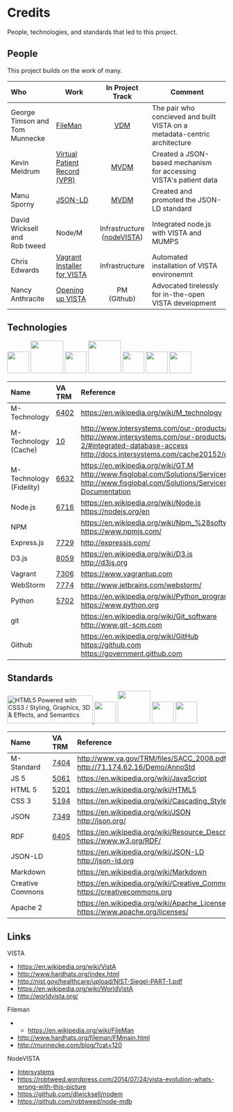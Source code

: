 # Credits
People, technologies, and standards that led to this project.

## People
This project builds on the work of many.

Who | Work | In Project Track  | Comment
:--- | --- | :---: | ---
George Timson and <br>Tom Munnecke | [FileMan](https://en.wikipedia.org/wiki/FileMan) | [VDM](https://github.com/vistadataproject/VDM) | The pair who concieved and built VISTA on a metadata-centric architecture
Kevin Meldrum | [Virtual Patient Record (VPR)](http://www.va.gov/vdl/application.asp?appid=197) | [MVDM](https://github.com/vistadataproject/MVDM) |  Created a JSON-based mechanism for accessing VISTA's patient data 
Manu Sporny | [JSON-LD](http://json-ld.org/) | [MVDM](https://github.com/vistadataproject/MVDM)  |  Created and promoted the JSON-LD standard
David Wicksell and <br>Rob tweed | Node/M | Infrastructure <br>([nodeVISTA](https://github.com/vistadataproject/nodeVISTA)) | Integrated node.js with VISTA and MUMPS
Chris Edwards | [Vagrant Installer for VISTA](https://www.osehra.org/blog/automated-vista-installation-and-testing-using-vagrant) | Infrastructure | Automated installation of VISTA environemnt
Nancy Anthracite | [Opening up VISTA](http://worldvista.org) | PM <br>(Github)  | Advocated tirelessly for in-the-open VISTA development


## Technologies

<img src=" https://practicalanalytics.files.wordpress.com/2011/08/cube.jpg   " width=50>
<img src="http://www.intersystems.com/assets/architecture-chart-2011_med.jpg  " width=75>
<img src=" https://upload.wikimedia.org/wikipedia/commons/d/d9/Node.js_logo.svg " height=50>
<img src=" https://upload.wikimedia.org/wikipedia/commons/d/db/Npm-logo.svg " width=75>
<img src=" https://upload.wikimedia.org/wikipedia/en/1/15/Logo_D3.svg " width=50>
<img src="https://upload.wikimedia.org/wikipedia/commons/f/f8/Python_logo_and_wordmark.svg" height=50>
<img src="http://www.git-scm.com/images/logos/downloads/Git-Logo-1788C.png" height=50>



Name | VA TRM  | Reference
:--- | :--- | :--- 
M-Technology	| [6402](http://www.va.gov/TRM/StandardPage.asp?tid=6402) | https://en.wikipedia.org/wiki/M_technology
M-Technology (Cache)| [10](http://www.va.gov/TRM/ToolPage.asp?tid=10) | http://www.intersystems.com/our-products/cache/cache-overview <br> http://www.intersystems.com/our-products/cache/tech-guide/chapter-2/#integrated-database-access <br> http://docs.intersystems.com/cache20152/csp/docbook/featuremapCache.csp
M-Technology (Fidelity) | [6632](http://www.va.gov/TRM/ToolPage.asp?tid=6632) | https://en.wikipedia.org/wiki/GT.M <br> http://www.fisglobal.com/Solutions/Services/Database-Engine <br> http://www.fisglobal.com/Solutions/Services/Database-Engine/User-Documentation
Node.js		| [6716](http://www.va.gov/TRM/ToolPage.asp?tid=6716)	| https://en.wikipedia.org/wiki/Node.js <br> https://nodejs.org/en
NPM             | 	| https://en.wikipedia.org/wiki/Npm_%28software%29 <br> https://www.npmjs.com/
Express.js		| [7729](http://www.va.gov/TRM/ToolPage.asp?tid=7729) | http://expressjs.com/
D3.js           | [8059](http://www.va.gov/TRM/ToolPage.asp?tid=8059) | https://en.wikipedia.org/wiki/D3.js <br> http://d3js.org
Vagrant		| [7306](http://www.va.gov/TRM/ToolPage.asp?tid=7306) | https://www.vagrantup.com
WebStorm		| [7774](http://www.va.gov/TRM/ToolPage.asp?tid=7774) | http://www.jetbrains.com/webstorm/
Python          | [5702](http://www.va.gov/TRM/StandardPage.asp?tid=5702) | https://en.wikipedia.org/wiki/Python_programming_language <br> https://www.python.org
git             |	| https://en.wikipedia.org/wiki/Git_software<br>http://www.git-scm.com
Github          | 	| https://en.wikipedia.org/wiki/GitHub <br> https://github.com <br> https://government.github.com






## Standards
<a href="http://www.w3.org/html/logo/">
<img src="https://www.w3.org/html/logo/badge/html5-badge-h-css3-graphics-semantics.png" width="197" height="64" alt="HTML5 Powered with CSS3 / Styling, Graphics, 3D &amp; Effects, and Semantics" title="HTML5 Powered with CSS3 / Styling, Graphics, 3D &amp; Effects, and Semantics">
</a>
<img src="https://www.w3.org/html/logo/downloads/HTML5_Badge.svg" height=50>
<img src="http://www.unixstickers.com/image/cache/data/stickers/css3/css3_unofficial_shaped-600x600.png" height=75>
<img src="https://upload.wikimedia.org/wikipedia/commons/9/99/Unofficial_JavaScript_logo_2.svg" height=50>
<img src="http://json-ld.org/images/json-ld-logo.png" width=50>



Name | VA TRM  | Reference
:--- | :--- | :---
M-Standard | [7404](http://www.va.gov/TRM/VAStandardPage.asp?tid=7404) | http://www.va.gov/TRM/files/SACC_2008.pdf <br> http://71.174.62.16/Demo/AnnoStd
JS 5      | [5061](http://www.va.gov/TRM/StandardPage.asp?tid=5061) | https://en.wikipedia.org/wiki/JavaScript
HTML 5           | [5201](http://www.va.gov/TRM/StandardPage.asp?tid=5201) | https://en.wikipedia.org/wiki/HTML5
CSS 3			| [5194](http://www.va.gov/TRM/StandardPage.asp?tid=5194) | https://en.wikipedia.org/wiki/Cascading_Style_Sheets#CSS_3
JSON			| [7349](http://www.va.gov/TRM/StandardPage.asp?tid=7349 )| https://en.wikipedia.org/wiki/JSON <br> http://json.org/
RDF			| [6405](http://www.va.gov/TRM/StandardPage.asp?tid=6405) | https://en.wikipedia.org/wiki/Resource_Description_Framework <br> https://www.w3.org/RDF/
JSON-LD         | 	| https://en.wikipedia.org/wiki/JSON-LD <br> http://json-ld.org
Markdown        | 	| https://en.wikipedia.org/wiki/Markdown
Creative Commons | 	| https://en.wikipedia.org/wiki/Creative_Commons <br> https://creativecommons.org
Apache 2        | 	| https://en.wikipedia.org/wiki/Apache_License <br> https://www.apache.org/licenses/





## Links

VISTA

* https://en.wikipedia.org/wiki/VistA
* http://www.hardhats.org/index.html
* http://nist.gov/healthcare/upload/NIST-Siegel-PART-1.pdf
* https://en.wikipedia.org/wiki/WorldVistA
* http://worldvista.org/

Fileman

* * https://en.wikipedia.org/wiki/FileMan
* http://www.hardhats.org/fileman/FMmain.html
* http://munnecke.com/blog/?cat=120

NodeVISTA

* [Intersystems](https://www.google.com/search?q=intersystems+cache+node.js+VISTA&espv=2&biw=1025&bih=666&source=lnms&tbm=isch&sa=X&ved=0ahUKEwiLtN7gmqjKAhUELaYKHaoODKAQ_AUICCgD&dpr=1.25#imgrc=_)
* https://robtweed.wordpress.com/2014/07/24/vista-evolution-whats-wrong-with-this-picture
* https://github.com/dlwicksell/nodem
* https://github.com/robtweed/node-mdb







